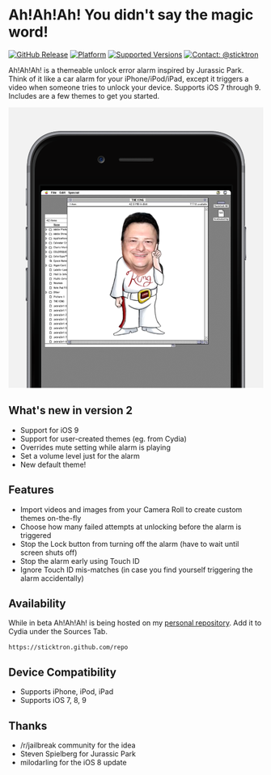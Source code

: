 # Ah!Ah!Ah! You didn't say the magic word!

[![GitHub Release](https://img.shields.io/github/release/sticktron/AhAhAh.svg?style=flat)](https://github.com/Sticktron/AhAhAh/releases/tag/2.0-beta-1)
[![Platform](https://img.shields.io/badge/platform-iOS-lightgrey.svg)]()
[![Supported Versions](https://img.shields.io/badge/supported_versions-iOS_7.0_--_iOS_9.3.3-lightgrey.svg)]()
[![Contact: @sticktron](https://img.shields.io/badge/contact-@sticktron-blue.svg?style=flat)](https://twitter.com/sticktron)

Ah!Ah!Ah! is a themeable unlock error alarm inspired by Jurassic Park. Think of it like a car alarm for your iPhone/iPod/iPad, except it triggers a video when someone tries to unlock your device. Supports iOS 7 through 9. Includes are a few themes to get you started.

![View Hierarchy Exploration](/images/readme-main@2x.png)


## What's new in version 2

- Support for iOS 9
- Support for user-created themes (eg. from Cydia)
- Overrides mute setting while alarm is playing
- Set a volume level just for the alarm
- New default theme!


## Features

- Import videos and images from your Camera Roll to create custom themes on-the-fly
- Choose how many failed attempts at unlocking before the alarm is triggered
- Stop the Lock button from turning off the alarm (have to wait until screen shuts off)
- Stop the alarm early using Touch ID
- Ignore Touch ID mis-matches (in case you find yourself triggering the alarm accidentally)


## Availability

While in beta Ah!Ah!Ah! is being hosted on my [personal repository](https://sticktron.github.com/repo). Add it to Cydia under the Sources Tab.

```
https://sticktron.github.com/repo
```


## Device Compatibility

- Supports iPhone, iPod, iPad
- Supports iOS 7, 8, 9


## Thanks

* /r/jailbreak community for the idea
* Steven Spielberg for Jurassic Park
* milodarling for the iOS 8 update
